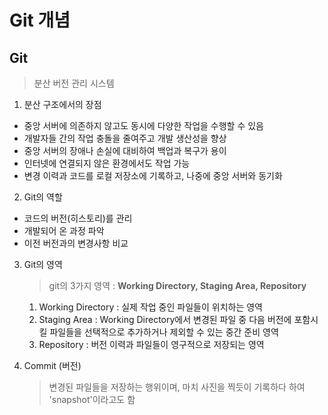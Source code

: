 # Git 개념
## Git 
>분산 버전 관리 시스템

1. 분산 구조에서의 장점
 - 중앙 서버에 의존하지 않고도 동시에 다양한 작업을 수행할 수 있음
- 개발자들 간의 작업 충돌을 줄여주고 개발 생산성을 향상
- 중앙 서버의 장애나 손실에 대비하여 백업과 복구가 용이
- 인터넷에 연결되지 않은 환경에서도 작업 가능 
 - 변경 이력과 코드를 로컬 저장소에 기록하고, 나중에 중앙 서버와 동기화
  
2. Git의 역할 
- 코드의 버전(히스토리)를 관리 
 - 개발되어 온 과정 파악
- 이전 버전과의 변경사항 비교

3. Git의 영역
    >git의 3가지 영역 : **Working Directory, Staging Area, Repository**
    1) Working Directory : 실제 작업 중인 파일들이 위치하는 영역
    2) Staging Area : Working Directory에서 변경된 파일 중 다음 버전에 포함시킬 파일들을 선택적으로 추가하거나 제외할 수 있는 중간 준비 영역
    3) Repository : 버전 이력과 파일들이 영구적으로 저장되는 영역

4. Commit (버전)
    > 변경된 파일들을 저장하는 행위이며, 마치 사진을 찍듯이 기록하다 하여 'snapshot'이라고도 함   